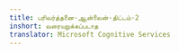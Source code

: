 ```yaml
---
title: பரிவர்த்தனை-ஆன்லைன்-திட்டம்-2
inshort: வரையறுக்கப்படாத
translator: Microsoft Cognitive Services
---
```




